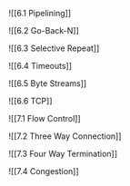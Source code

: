 

![[6.1 Pipelining]]

![[6.2 Go-Back-N]]


![[6.3 Selective Repeat]]

![[6.4 Timeouts]]

![[6.5 Byte Streams]]

![[6.6 TCP]]

![[7.1 Flow Control]]

![[7.2 Three Way Connection]]

![[7.3 Four Way Termination]]

![[7.4 Congestion]]

